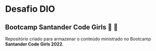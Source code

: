 # Desafio DIO

## Bootcamp Santander Code Girls :muscle: :woman:

Repositório criado para armazenar o conteúdo ministrado no Bootcamp **Santander Code Girls 2022**. 
